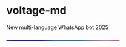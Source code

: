 # voltage-md
New multi-language WhatsApp bot 2025

<a target="_blank" rel="noopener noreferrer" href="https://github.com/AnderMendoza/AnderMendoza/raw/main/assets/line-neon.gif" data-target="animated-image.originalLink"><img src="https://github.com/AnderMendoza/AnderMendoza/raw/main/assets/line-neon.gif" style="max-width: 100%; display: inline-block;" data-target="animated-image.originalImage"></a>
                                                                                                                                                                                                                                                                                                                                                                                                                                                                                                                                                                                                                                                                                                                                                                        
